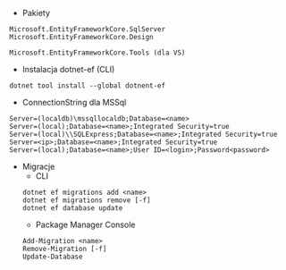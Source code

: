 * Pakiety
```
Microsoft.EntityFrameworkCore.SqlServer
Microsoft.EntityFrameworkCore.Design

Microsoft.EntityFrameworkCore.Tools (dla VS)
```

* Instalacja dotnet-ef (CLI)
```
dotnet tool install --global dotnent-ef
```

* ConnectionString dla MSSql
```
Server=(localdb)\mssqllocaldb;Database=<name>
Server=(local);Database=<name>;Integrated Security=true
Server=(local)\\SQLExpress;Database=<name>;Integrated Security=true
Server=<ip>;Database=<name>;Integrated Security=true
Server=(local);Database=<name>;User ID=<login>;Password<password>
```

* Migracje
  * CLI
  ```
  dotnet ef migrations add <name>
  dotnet ef migrations remove [-f]
  dotnet ef database update
  ```
  * Package Manager Console
  ```
  Add-Migration <name>
  Remove-Migration [-f]
  Update-Database
  ```
